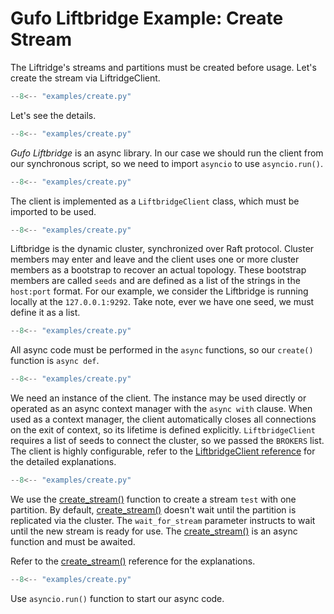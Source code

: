 # Gufo Liftbridge Example: Create Stream

The Liftridge's streams and partitions
must be created before usage. Let's create
the stream via LiftridgeClient.


``` py title="create.py" linenums="1"
--8<-- "examples/create.py"
```

Let's see the details. 

``` py title="create.py" linenums="1" hl_lines="1"
--8<-- "examples/create.py"
```

*Gufo Liftbridge* is an async library. In our case
we should run the client from our synchronous script,
so we need to import `asyncio` to use `asyncio.run()`.

``` py title="create.py" linenums="1" hl_lines="2"
--8<-- "examples/create.py"
```

The client is implemented as a `LiftbridgeClient` class,
which must be imported to be used.

``` py title="create.py" linenums="1" hl_lines="4"
--8<-- "examples/create.py"
```
Liftbridge is the dynamic cluster, synchronized over
Raft protocol. Cluster members may enter and leave and
the client uses one or more cluster members as a bootstrap
to recover an actual topology. These bootstrap
members are called `seeds` and are defined as a list
of the strings in the `host:port` format. For our
example, we consider the Liftbridge is running
locally at the `127.0.0.1:9292`. Take note, ever we have
one seed, we must define it as a list.

``` py title="create.py" linenums="1" hl_lines="7"
--8<-- "examples/create.py"
```
All async code must be performed in the `async` functions,
so our `create()` function is `async def`.

``` py title="create.py" linenums="1" hl_lines="8"
--8<-- "examples/create.py"
```

We need an instance of the client. The instance may be used
directly or operated as an async context manager
with the `async with` clause. When used as a context manager,
the client automatically closes all connections on the exit of context,
so its lifetime is defined explicitly. `LiftbridgeClient` requires
a list of seeds to connect the cluster, so we passed the `BROKERS` list.
The client is highly configurable, refer to the
[LiftbridgeClient reference][LiftbridgeClient] for the detailed
explanations.

``` py title="create.py" linenums="1" hl_lines="9"
--8<-- "examples/create.py"
```

We use the [create_stream()][create] function to create
a stream `test` with one partition. By default, [create_stream()][create]
doesn't wait until the partition is replicated via the cluster.
The `wait_for_stream` parameter instructs to wait until the new stream
is ready for use. The [create_stream()][create] is an async function
and must be awaited.

Refer to the [create_stream()][create] reference for the explanations.

``` py title="create.py" linenums="1" hl_lines="12"
--8<-- "examples/create.py"
```
Use `asyncio.run()` function to start our async code.

[Liftbridge Docs]: https://liftbridge.io/docs/overview.html
[LiftbridgeClient]: ../../reference/gufo/liftbridge/client/#gufo.liftbridge.client.LiftbridgeClient
[create_stream]: ../../reference/gufo/liftbridge/client/#gufo.liftbridge.client.LiftbridgeClient.create_stream
[create]: create.md